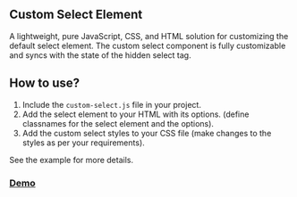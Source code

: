 ## Custom Select Element
A lightweight, pure JavaScript, CSS, and HTML solution for customizing the default select element. The custom select component is fully customizable and syncs with the state of the hidden select tag.

## How to use?
1. Include the `custom-select.js` file in your project.
2. Add the select element to your HTML with its options. (define classnames for the select element and the options).
3. Add the custom select styles to your CSS file (make changes to the styles as per your requirements).

See the example for more details.

### [Demo](https://muratx10.github.io/custom-select-element/)
